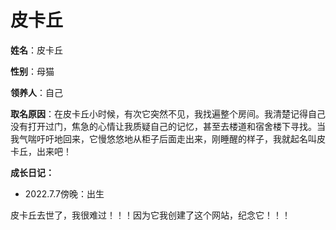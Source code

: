 # 皮卡丘

**姓名**：皮卡丘

**性别**：母猫

**领养人**：自己

**取名原因**：在皮卡丘小时候，有次它突然不见，我找遍整个房间。我清楚记得自己没有打开过门，焦急的心情让我质疑自己的记忆，甚至去楼道和宿舍楼下寻找。当我气喘吁吁地回来，它慢悠悠地从柜子后面走出来，刚睡醒的样子，我就起名叫皮卡丘，出来吧！

**成长日记：**

- 2022.7.7傍晚：出生

皮卡丘去世了，我很难过！！！因为它我创建了这个网站，纪念它！！！



